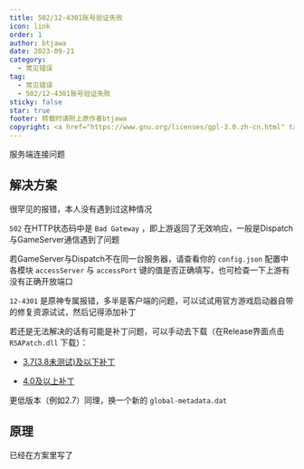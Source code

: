 ```yaml
---
title: 502/12-4301账号验证失败
icon: link
order: 1
author: btjawa
date: 2023-09-21
category:
  - 常见错误
tag:
  - 常见错误
  - 502/12-4301账号验证失败
sticky: false
star: true
footer: 转载时请附上原作者btjawa
copyright: <a href="https://www.gnu.org/licenses/gpl-3.0.zh-cn.html" target="_blank">GPL-3.0 协议</a>&nbsp;版权所有 © 2023 <a href="https://github.com/btjawa/BGP-docs" target="_blank">btjawa</a>
---
```


服务端连接问题
<!-- more -->

## 解决方案

很罕见的报错，本人没有遇到过这种情况

`502` 在HTTP状态码中是 `Bad Gateway` ，即上游返回了无效响应，一般是Dispatch与GameServer通信遇到了问题

若GameServer与Dispatch不在同一台服务器，请查看你的 `config.json` 配置中各模块 `accessServer` 与 `accessPort` 键的值是否正确填写，也可检查一下上游有没有正确开放端口

`12-4301` 是原神专属报错，多半是客户端的问题，可以试试用官方游戏启动器自带的修复资源试试，然后记得添加补丁

若还是无法解决的话有可能是补丁问题，可以手动去下载（在Release界面点击 `RSAPatch.dll` 下载）：

- [3.7(3.8未测试)及以下补丁](https://github.com/kuma-dayo/RSAPatch/releases/tag/v1.6.0)

- [4.0及以上补丁](https://github.com/34736384/RSAPatch/releases/tag/v1.3.0)

更低版本（例如2.7）同理，换一个新的 `global-metadata.dat`

## 原理

已经在方案里写了
